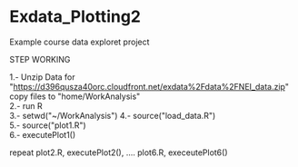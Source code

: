# Exdata_Plotting2
Example course data exploret project

STEP WORKING

1.- Unzip Data for "https://d396qusza40orc.cloudfront.net/exdata%2Fdata%2FNEI_data.zip" copy files to "home/WorkAnalysis"  
2.- run R  
3.- setwd("~/WorkAnalysis") 
4.- source("load_data.R")  
5.- source("plot1.R")  
6.- executePlot1()  
  
repeat plot2.R, executePlot2(), .... plot6.R, execeutePlot6()  
